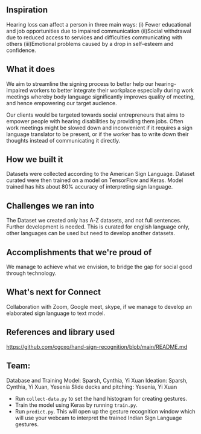 ## Inspiration
Hearing loss can affect a person in three main ways:
(i) Fewer educational and job opportunities due to impaired communication
(ii)Social withdrawal due to reduced access to services and difficulties communicating with others
(iii)Emotional problems caused by a drop in self-esteem and confidence.

## What it does
We aim to streamline the signing process to better help our hearing-impaired workers to better integrate their workplace especially during work meetings whereby body language significantly improves quality of meeting, and hence empowering our target audience.

Our clients would be targeted towards social entrepreneurs that aims to empower people with hearing disabilities by providing them jobs. Often work meetings might be slowed down and inconvenient if it requires a sign language translator to be present, or if the worker has to write down their thoughts instead of communicating it directly.

## How we built it
Datasets were collected according to the American Sign Language. 
Dataset curated were then trained on a model on TensorFlow and Keras. 
Model trained has hits about 80% accuracy of interpreting sign language. 

## Challenges we ran into
The Dataset we created only has A-Z datasets, and not full  sentences. Further development is needed. 
This is curated for english language only, other languages can be used but need to develop another datasets.

## Accomplishments that we're proud of
We manage to achieve what we envision, to bridge the gap for social good through technology.

## What's next for Connect
Collaboration with Zoom, Google meet, skype, if we manage to develop an elaborated sign language to text model.


## References and library used
https://github.com/cgoxo/hand-sign-recognition/blob/main/README.md

## Team: 
Database and Training Model: Sparsh, Cynthia, Yi Xuan 
Ideation: Sparsh, Cynthia, Yi Xuan, Yesenia
Slide decks and pitching: Yesenia, Yi Xuan
* Run `collect-data.py` to set the hand histogram for creating gestures. 
* Train the model using Keras by running `train.py`.
* Run `predict.py`. This will open up the gesture recognition window which will use your webcam to interpret the trained Indian Sign Language gestures.
